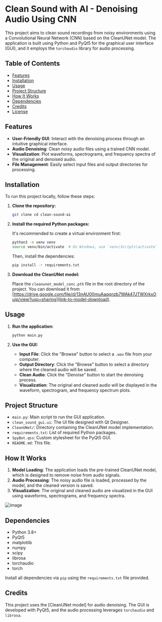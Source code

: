 # Clean Sound with AI - Denoising Audio Using CNN

This project aims to clean sound recordings from noisy environments using a Convolutional Neural Network (CNN) based on the CleanUNet model. The application is built using Python and PyQt5 for the graphical user interface (GUI), and it employs the `torchaudio` library for audio processing.

## Table of Contents

- [Features](#features)
- [Installation](#installation)
- [Usage](#usage)
- [Project Structure](#project-structure)
- [How It Works](#how-it-works)
- [Dependencies](#dependencies)
- [Credits](#credits)
- [License](#license)

## Features

- **User-Friendly GUI**: Interact with the denoising process through an intuitive graphical interface.
- **Audio Denoising**: Clean noisy audio files using a trained CNN model.
- **Visualization**: Plot waveforms, spectrograms, and frequency spectra of the original and denoised audio.
- **File Management**: Easily select input files and output directories for processing.

## Installation

To run this project locally, follow these steps:

1. **Clone the repository:**

   ```bash
   git clone cd clean-sound-ai
   ```

2. **Install the required Python packages:**

   It's recommended to create a virtual environment first:

   ```bash
   python3 -m venv venv
   source venv/bin/activate  # On Windows, use `venv\Scripts\activate`
   ```

   Then, install the dependencies:

   ```bash
   pip install -r requirements.txt
   ```

3. **Download the CleanUNet model:**

   Place the `cleanunet_model_conc.pth` file in the root directory of the project. You can download it from [https://drive.google.com/file/d/13nAU00muAaqqnzb7WAk47JTWXrksOuip/view?usp=sharing](link-to-model-download).

## Usage

1. **Run the application:**

   ```bash
   python main.py
   ```

2. **Use the GUI:**

   - **Input File**: Click the "Browse" button to select a `.wav` file from your computer.
   - **Output Directory**: Click the "Browse" button to select a directory where the cleaned audio will be saved.
   - **Clean Audio**: Click the "Denoise" button to start the denoising process.
   - **Visualization**: The original and cleaned audio will be displayed in the waveform, spectrogram, and frequency spectrum plots.

## Project Structure

- `main.py`: Main script to run the GUI application.
- `clean_sound_gui.ui`: The UI file designed with Qt Designer.
- `CleanUNet/`: Directory containing the CleanUNet model implementation.
- `requirements.txt`: List of required Python packages.
- `SpyBot.qss`: Custom stylesheet for the PyQt5 GUI.
- `README.md`: This file.

## How It Works

1. **Model Loading**: The application loads the pre-trained CleanUNet model, which is designed to remove noise from audio signals.
2. **Audio Processing**: The noisy audio file is loaded, processed by the model, and the cleaned version is saved.
3. **Visualization**: The original and cleaned audio are visualized in the GUI using waveforms, spectrograms, and frequency spectra.

![image](https://github.com/user-attachments/assets/45b19af8-94bf-4bc0-b040-af71d27898fb)



## Dependencies

- Python 3.8+
- PyQt5
- matplotlib
- numpy
- scipy
- librosa
- torchaudio
- torch

Install all dependencies via `pip` using the `requirements.txt` file provided.

## Credits

This project uses the [CleanUNet model] for audio denoising. The GUI is developed with PyQt5, and the audio processing leverages `torchaudio` and `librosa`.


